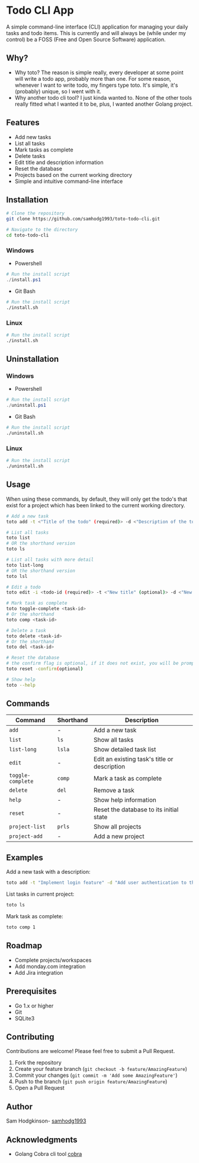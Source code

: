 # Todo CLI App

A simple command-line interface (CLI) application for managing your daily tasks and todo items. This is currently and will always be (while under my control) be a FOSS (Free and Open Source Software) application.

## Why?
- Why toto?
The reason is simple really, every developer at some point will write a todo app, probably more than one. For some reason, whenever I want to write todo, my fingers type toto. It's simple, it's (probably) unique, so I went with it. 
- Why another todo cli tool?
I just kinda wanted to. None of the other tools really fitted what I wanted it to be, plus, I wanted another Golang project.

## Features

- Add new tasks
- List all tasks
- Mark tasks as complete
- Delete tasks
- Edit title and description information
- Reset the database
- Projects based on the current working directory
- Simple and intuitive command-line interface

## Installation

```bash
# Clone the repository
git clone https://github.com/samhodg1993/toto-todo-cli.git

# Navigate to the directory
cd toto-todo-cli
```

### Windows
- Powershell
```powershell
# Run the install script 
./install.ps1
```
- Git Bash 
```bash
# Run the install script
./install.sh
```

### Linux
```bash
# Run the install script
./install.sh
```

## Uninstallation

### Windows
- Powershell
```powershell
# Run the install script 
./uninstall.ps1
```
- Git Bash 
```bash
# Run the install script
./uninstall.sh
```

### Linux
```bash
# Run the install script
./uninstall.sh
```

## Usage

When using these commands, by default, they will only get the todo's that exist for a project which has been linked to the current working directory.

```bash
# Add a new task
toto add -t <"Title of the todo" (required)> -d <"Description of the todo" (optional)> -c <"Created time" (optional)> -u <"updated time" (optional)>

# List all tasks
toto list
# OR the shorthand version 
toto ls

# List all tasks with more detail
toto list-long
# OR the shorthand version 
toto lsl

# Edit a todo
toto edit -i <todo-id (required)> -t <"New title" (optional)> -d <"New description" (optional)> 

# Mark task as complete
toto toggle-complete <task-id>
# Or the shorthand
toto comp <task-id>

# Delete a task
toto delete <task-id>
# Or the shorthand
toto del <task-id>

# Reset the database
# the confirm flag is optional, if it does not exist, you will be prompted to confirm the action
toto reset -confirm(optional) 

# Show help
toto --help
```

## Commands

| Command | Shorthand | Description |
|---------|-----------|-------------|
| `add`   | -         | Add a new task |
| `list`  | `ls`      | Show all tasks |
| `list-long` | `lsla` | Show detailed task list |
| `edit`  | -        | Edit an existing task's title or description |
| `toggle-complete` | `comp` | Mark a task as complete |
| `delete` | `del`    | Remove a task |
| `help`   | -        | Show help information |
| `reset`  | -        | Reset the database to its initial state |
| `project-list` | `prls` | Show all projects |
| `project-add` | -    | Add a new project |


## Examples

Add a new task with a description:
```bash
toto add -t "Implement login feature" -d "Add user authentication to the API"
```

List tasks in current project:
```bash
toto ls
```

Mark task as complete:
```bash
toto comp 1
```

## Roadmap 
- Complete projects/workspaces
- Add monday.com integration 
- Add Jira integration

## Prerequisites

- Go 1.x or higher
- Git
- SQLite3

## Contributing

Contributions are welcome! Please feel free to submit a Pull Request.

1. Fork the repository
2. Create your feature branch (`git checkout -b feature/AmazingFeature`)
3. Commit your changes (`git commit -m 'Add some AmazingFeature'`)
4. Push to the branch (`git push origin feature/AmazingFeature`)
5. Open a Pull Request

## Author

Sam Hodgkinson- [samhodg1993](https://github.com/samhodg1993)

## Acknowledgments

- Golang Cobra cli tool [cobra](https://github.com/spf13/cobra)
